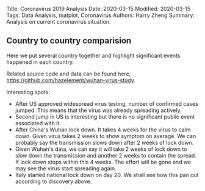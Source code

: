 Title: Coronavirus 2019 Analysis
Date: 2020-03-15
Modified: 2020-03-15
Tags: Data Analysis, matplot, Coronavirus
Authors: Harry Zheng
Summary: Analysis on current coronavirus situation. 


## Country to country comparision

Here we put several country together and highlight significant events happened in each country. 

Related source code and data can be found here, https://github.com/hazelement/wuhan-virus-study. 




<style>

</style>

<div id="fig_el426944102982649420588225"></div>
<script>
function mpld3_load_lib(url, callback){
  var s = document.createElement('script');
  s.src = url;
  s.async = true;
  s.onreadystatechange = s.onload = callback;
  s.onerror = function(){console.warn("failed to load library " + url);};
  document.getElementsByTagName("head")[0].appendChild(s);
}

if(typeof(mpld3) !== "undefined" && mpld3._mpld3IsLoaded){
   // already loaded: just create the figure
   !function(mpld3){
       
       mpld3.draw_figure("fig_el426944102982649420588225", {"width": 800.0, "height": 600.0, "axes": [{"bbox": [0.125, 0.10999999999999999, 0.775, 0.77], "xlim": [-2.6500000000000004, 55.65], "ylim": [34.55322789885242, 117240.85552465981], "xdomain": [-2.6500000000000004, 55.65], "ydomain": [34.55322789885242, 117240.85552465981], "xscale": "linear", "yscale": "log", "axes": [{"position": "bottom", "nticks": 10, "tickvalues": null, "tickformat": null, "scale": "linear", "fontsize": 12.0, "grid": {"gridOn": true, "color": "#B0B0B0", "dasharray": "none", "alpha": 1.0}, "visible": true}, {"position": "left", "nticks": 8, "tickvalues": null, "tickformat": null, "scale": "log", "fontsize": 12.0, "grid": {"gridOn": true, "color": "#B0B0B0", "dasharray": "none", "alpha": 1.0}, "visible": true}], "axesbg": "#FFFFFF", "axesbgalpha": null, "zoomable": true, "id": "el42694847459744", "lines": [{"data": "data01", "xindex": 0, "yindex": 1, "coordinates": "data", "id": "el42694530470528", "color": "#0000FF", "linewidth": 1.5, "dasharray": "none", "alpha": 1, "zorder": 2, "drawstyle": "default"}, {"data": "data02", "xindex": 0, "yindex": 1, "coordinates": "data", "id": "el42694524624696", "color": "#FFA500", "linewidth": 1.5, "dasharray": "none", "alpha": 1, "zorder": 2, "drawstyle": "default"}, {"data": "data03", "xindex": 0, "yindex": 1, "coordinates": "data", "id": "el42694847761280", "color": "#008000", "linewidth": 1.5, "dasharray": "none", "alpha": 1, "zorder": 2, "drawstyle": "default"}, {"data": "data04", "xindex": 0, "yindex": 1, "coordinates": "data", "id": "el42694530678864", "color": "#FF0000", "linewidth": 1.5, "dasharray": "none", "alpha": 1, "zorder": 2, "drawstyle": "default"}, {"data": "data05", "xindex": 0, "yindex": 1, "coordinates": "data", "id": "el42694530588080", "color": "#800080", "linewidth": 1.5, "dasharray": "none", "alpha": 1, "zorder": 2, "drawstyle": "default"}, {"data": "data02", "xindex": 0, "yindex": 2, "coordinates": "data", "id": "el42694541540168", "color": "#A52A2A", "linewidth": 1.5, "dasharray": "none", "alpha": 1, "zorder": 2, "drawstyle": "default"}, {"data": "data06", "xindex": 0, "yindex": 1, "coordinates": "data", "id": "el42694530679536", "color": "#FFC0CB", "linewidth": 1.5, "dasharray": "none", "alpha": 1, "zorder": 2, "drawstyle": "default"}, {"data": "data07", "xindex": 0, "yindex": 1, "coordinates": "data", "id": "el42694541540784", "color": "#808080", "linewidth": 1.5, "dasharray": "none", "alpha": 1, "zorder": 2, "drawstyle": "default"}, {"data": "data08", "xindex": 0, "yindex": 1, "coordinates": "axes", "id": "el42694541594704", "color": "#0000FF", "linewidth": 1.5, "dasharray": "none", "alpha": 1, "zorder": 1000002.0, "drawstyle": "default"}, {"data": "data08", "xindex": 0, "yindex": 2, "coordinates": "axes", "id": "el42694541661368", "color": "#FFA500", "linewidth": 1.5, "dasharray": "none", "alpha": 1, "zorder": 1000002.0, "drawstyle": "default"}, {"data": "data08", "xindex": 0, "yindex": 3, "coordinates": "axes", "id": "el42694541662432", "color": "#008000", "linewidth": 1.5, "dasharray": "none", "alpha": 1, "zorder": 1000002.0, "drawstyle": "default"}, {"data": "data08", "xindex": 0, "yindex": 4, "coordinates": "axes", "id": "el42694541663496", "color": "#FF0000", "linewidth": 1.5, "dasharray": "none", "alpha": 1, "zorder": 1000002.0, "drawstyle": "default"}, {"data": "data08", "xindex": 0, "yindex": 5, "coordinates": "axes", "id": "el42694541664560", "color": "#800080", "linewidth": 1.5, "dasharray": "none", "alpha": 1, "zorder": 1000002.0, "drawstyle": "default"}, {"data": "data08", "xindex": 0, "yindex": 6, "coordinates": "axes", "id": "el42694541663720", "color": "#A52A2A", "linewidth": 1.5, "dasharray": "none", "alpha": 1, "zorder": 1000002.0, "drawstyle": "default"}, {"data": "data08", "xindex": 0, "yindex": 7, "coordinates": "axes", "id": "el42694541718880", "color": "#FFC0CB", "linewidth": 1.5, "dasharray": "none", "alpha": 1, "zorder": 1000002.0, "drawstyle": "default"}, {"data": "data08", "xindex": 0, "yindex": 8, "coordinates": "axes", "id": "el42694541719944", "color": "#808080", "linewidth": 1.5, "dasharray": "none", "alpha": 1, "zorder": 1000002.0, "drawstyle": "default"}], "paths": [{"data": "data09", "xindex": 0, "yindex": 1, "coordinates": "axes", "pathcodes": ["M", "L", "S", "L", "S", "L", "S", "L", "S", "Z"], "id": "el42694541591624", "dasharray": "none", "alpha": 0.8, "facecolor": "#FFFFFF", "edgecolor": "#CCCCCC", "edgewidth": 1.0, "zorder": 1000000.0}], "markers": [], "texts": [{"text": "Italy: Start qurantining northern cities", "position": [0.1, 76.0], "coordinates": "data", "h_anchor": "start", "v_baseline": "auto", "rotation": -90.0, "fontsize": 12.0, "color": "#0000FF", "alpha": 1, "zorder": 3, "id": "el42694530586176"}, {"text": "Italy: country lockdown", "position": [19.1, 15113.0], "coordinates": "data", "h_anchor": "start", "v_baseline": "auto", "rotation": -90.0, "fontsize": 12.0, "color": "#0000FF", "alpha": 1, "zorder": 3, "id": "el42694530586736"}, {"text": "United States: Travel ban from Italy, SK and Iran", "position": [4.1, 62.0], "coordinates": "data", "h_anchor": "start", "v_baseline": "auto", "rotation": -90.0, "fontsize": 12.0, "color": "#FFA500", "alpha": 1, "zorder": 3, "id": "el42694530585840"}, {"text": "United States: Approve widespread virus testing", "position": [7.1, 64.0], "coordinates": "data", "h_anchor": "start", "v_baseline": "auto", "rotation": -90.0, "fontsize": 12.0, "color": "#FFA500", "alpha": 1, "zorder": 3, "id": "el42694530588864"}, {"text": "United States: Trump blocks most vistors from Europe", "position": [15.1, 696.0], "coordinates": "data", "h_anchor": "start", "v_baseline": "auto", "rotation": -90.0, "fontsize": 12.0, "color": "#FFA500", "alpha": 1, "zorder": 3, "id": "el42694530589424"}, {"text": "United States: Trump declares national emergency", "position": [17.1, 1264.0], "coordinates": "data", "h_anchor": "start", "v_baseline": "auto", "rotation": -90.0, "fontsize": 12.0, "color": "#FFA500", "alpha": 1, "zorder": 3, "id": "el42694530676064"}, {"text": "South Korea: Daegu street empty and SK military bases lockdown", "position": [1.1, 104.0], "coordinates": "data", "h_anchor": "start", "v_baseline": "auto", "rotation": -90.0, "fontsize": 12.0, "color": "#008000", "alpha": 1, "zorder": 3, "id": "el42694530586064"}, {"text": "South Korea: Church headquaters raided by law enforcements", "position": [5.1, 763.0], "coordinates": "data", "h_anchor": "start", "v_baseline": "auto", "rotation": -90.0, "fontsize": 12.0, "color": "#008000", "alpha": 1, "zorder": 3, "id": "el42694530678192"}, {"text": "Singapore: banned all travelers from South Korea", "position": [13.1, 91.0], "coordinates": "data", "h_anchor": "start", "v_baseline": "auto", "rotation": -90.0, "fontsize": 12.0, "color": "#FF0000", "alpha": 1, "zorder": 3, "id": "el42694530588192"}, {"text": "Singapore: banned all travelers from Iran and Northan Italy", "position": [20.1, 110.0], "coordinates": "data", "h_anchor": "start", "v_baseline": "auto", "rotation": -90.0, "fontsize": 12.0, "color": "#FF0000", "alpha": 1, "zorder": 3, "id": "el42694541538880"}, {"text": "Singapore: banned all travelers from France, Spain and Germany", "position": [31.1, 200.0], "coordinates": "data", "h_anchor": "start", "v_baseline": "auto", "rotation": -90.0, "fontsize": 12.0, "color": "#FF0000", "alpha": 1, "zorder": 3, "id": "el42694541539440"}, {"text": "China: Wuhan lockdown", "position": [2.1, 574.0], "coordinates": "data", "h_anchor": "start", "v_baseline": "auto", "rotation": -90.0, "fontsize": 12.0, "color": "#800080", "alpha": 1, "zorder": 3, "id": "el42694530677520"}, {"text": "Num days from first 50 confirmed case", "position": [0.5, -0.07202982202982203], "coordinates": "axes", "h_anchor": "middle", "v_baseline": "hanging", "rotation": -0.0, "fontsize": 12.0, "color": "#000000", "alpha": 1, "zorder": 3, "id": "el42694847527080"}, {"text": "Accumulative cases", "position": [-0.07305635623179883, 0.5], "coordinates": "axes", "h_anchor": "middle", "v_baseline": "auto", "rotation": -90.0, "fontsize": 12.0, "color": "#000000", "alpha": 1, "zorder": 3, "id": "el42694524624920"}, {"text": "Italy", "position": [0.7608870967741934, 0.4401154401154401], "coordinates": "axes", "h_anchor": "start", "v_baseline": "auto", "rotation": -0.0, "fontsize": 12.0, "color": "#000000", "alpha": 1, "zorder": 1000003.0, "id": "el42694541594200"}, {"text": "United States", "position": [0.7608870967741934, 0.3831168831168831], "coordinates": "axes", "h_anchor": "start", "v_baseline": "auto", "rotation": -0.0, "fontsize": 12.0, "color": "#000000", "alpha": 1, "zorder": 1000003.0, "id": "el42694541595320"}, {"text": "South Korea", "position": [0.7608870967741934, 0.32611832611832614], "coordinates": "axes", "h_anchor": "start", "v_baseline": "auto", "rotation": -0.0, "fontsize": 12.0, "color": "#000000", "alpha": 1, "zorder": 1000003.0, "id": "el42694541661984"}, {"text": "Singapore", "position": [0.7608870967741934, 0.2691197691197691], "coordinates": "axes", "h_anchor": "start", "v_baseline": "auto", "rotation": -0.0, "fontsize": 12.0, "color": "#000000", "alpha": 1, "zorder": 1000003.0, "id": "el42694541663048"}, {"text": "China", "position": [0.7608870967741934, 0.21212121212121218], "coordinates": "axes", "h_anchor": "start", "v_baseline": "auto", "rotation": -0.0, "fontsize": 12.0, "color": "#000000", "alpha": 1, "zorder": 1000003.0, "id": "el42694541664112"}, {"text": "Iran", "position": [0.7608870967741934, 0.15512265512265513], "coordinates": "axes", "h_anchor": "start", "v_baseline": "auto", "rotation": -0.0, "fontsize": 12.0, "color": "#000000", "alpha": 1, "zorder": 1000003.0, "id": "el42694541665176"}, {"text": "United Kingdom", "position": [0.7608870967741934, 0.09812409812409811], "coordinates": "axes", "h_anchor": "start", "v_baseline": "auto", "rotation": -0.0, "fontsize": 12.0, "color": "#000000", "alpha": 1, "zorder": 1000003.0, "id": "el42694541595264"}, {"text": "Canada", "position": [0.7608870967741934, 0.04112554112554109], "coordinates": "axes", "h_anchor": "start", "v_baseline": "auto", "rotation": -0.0, "fontsize": 12.0, "color": "#000000", "alpha": 1, "zorder": 1000003.0, "id": "el42694541719496"}], "collections": [], "images": [], "sharex": [], "sharey": []}], "data": {"data01": [[0.0, 76.0], [1.0, 124.0], [2.0, 229.0], [3.0, 322.0], [4.0, 400.0], [5.0, 650.0], [6.0, 888.0], [7.0, 1128.0], [8.0, 1689.0], [9.0, 2036.0], [10.0, 2502.0], [11.0, 3089.0], [12.0, 3858.0], [13.0, 4636.0], [14.0, 5883.0], [15.0, 7375.0], [16.0, 9172.0], [17.0, 10149.0], [18.0, 12462.0], [19.0, 15113.0], [20.0, 17660.0]], "data02": [[0.0, 53.0, 61.0], [1.0, 53.0, 95.0], [2.0, 59.0, 141.0], [3.0, 59.0, 245.0], [4.0, 62.0, 388.0], [5.0, 62.0, 593.0], [6.0, 62.0, 978.0], [7.0, 64.0, 1501.0], [8.0, 108.0, 2336.0], [9.0, 129.0, 2922.0], [10.0, 148.0, 3513.0], [11.0, 213.0, 4747.0], [12.0, 213.0, 5823.0], [13.0, 213.0, 6566.0], [14.0, 472.0, 7161.0], [15.0, 696.0, 8042.0], [16.0, 987.0, 9000.0], [17.0, 1264.0, 10075.0], [18.0, 1678.0, 11364.0]], "data03": [[0.0, 51.0], [1.0, 104.0], [2.0, 204.0], [3.0, 346.0], [4.0, 602.0], [5.0, 763.0], [6.0, 977.0], [7.0, 1261.0], [8.0, 1766.0], [9.0, 2337.0], [10.0, 3150.0], [11.0, 3736.0], [12.0, 4212.0], [13.0, 4812.0], [14.0, 5328.0], [15.0, 5766.0], [16.0, 6284.0], [17.0, 6767.0], [18.0, 7134.0], [19.0, 7382.0], [20.0, 7513.0], [21.0, 7755.0], [22.0, 7869.0], [23.0, 7979.0], [24.0, 8086.0]], "data04": [[0.0, 50.0], [1.0, 58.0], [2.0, 67.0], [3.0, 72.0], [4.0, 75.0], [5.0, 77.0], [6.0, 81.0], [7.0, 84.0], [8.0, 85.0], [9.0, 86.0], [10.0, 89.0], [11.0, 89.0], [12.0, 90.0], [13.0, 91.0], [14.0, 93.0], [15.0, 96.0], [16.0, 98.0], [17.0, 102.0], [18.0, 106.0], [19.0, 108.0], [20.0, 110.0], [21.0, 110.0], [22.0, 117.0], [23.0, 130.0], [24.0, 138.0], [25.0, 150.0], [26.0, 160.0], [27.0, 166.0], [28.0, 178.0], [29.0, 187.0], [30.0, 200.0]], "data05": [[0.0, 278.0], [1.0, 310.0], [2.0, 574.0], [3.0, 835.0], [4.0, 1297.0], [5.0, 1985.0], [6.0, 2761.0], [7.0, 4537.0], [8.0, 5997.0], [9.0, 7736.0], [10.0, 9720.0], [11.0, 11821.0], [12.0, 14411.0], [13.0, 17238.0], [14.0, 20471.0], [15.0, 24363.0], [16.0, 28060.0], [17.0, 31211.0], [18.0, 34598.0], [19.0, 37251.0], [20.0, 40235.0], [21.0, 42708.0], [22.0, 44730.0], [23.0, 46550.0], [24.0, 48548.0], [25.0, 50054.0], [26.0, 51174.0], [27.0, 70635.0], [28.0, 72528.0], [29.0, 74280.0], [30.0, 74675.0], [31.0, 75569.0], [32.0, 76392.0], [33.0, 77042.0], [34.0, 77262.0], [35.0, 77780.0], [36.0, 78191.0], [37.0, 78630.0], [38.0, 78961.0], [39.0, 79394.0], [40.0, 79968.0], [41.0, 80174.0], [42.0, 80304.0], [43.0, 80422.0], [44.0, 80565.0], [45.0, 80711.0], [46.0, 80813.0], [47.0, 80859.0], [48.0, 80904.0], [49.0, 80924.0], [50.0, 80955.0], [51.0, 80981.0], [52.0, 80991.0], [53.0, 81021.0]], "data06": [[0.0, 51.0], [1.0, 89.0], [2.0, 118.0], [3.0, 167.0], [4.0, 210.0], [5.0, 277.0], [6.0, 323.0], [7.0, 373.0], [8.0, 460.0], [9.0, 594.0], [10.0, 802.0]], "data07": [[0.0, 51.0], [1.0, 57.0], [2.0, 62.0], [3.0, 77.0], [4.0, 93.0], [5.0, 93.0], [6.0, 138.0], [7.0, 176.0]], "data08": [[0.6856182795698924, 0.4527417027417028, 0.39574314574314573, 0.3387445887445888, 0.28174603174603174, 0.2247474747474748, 0.16774891774891776, 0.11075036075036074, 0.05375180375180372], [0.7393817204301074, 0.4527417027417028, 0.39574314574314573, 0.3387445887445888, 0.28174603174603174, 0.2247474747474748, 0.16774891774891776, 0.11075036075036074, 0.05375180375180372]], "data09": [[0.680241935483871, 0.01803751803751802], [0.9811827956989246, 0.01803751803751802], [0.9865591397849461, 0.01803751803751802], [0.9865591397849461, 0.02525252525252525], [0.9865591397849461, 0.47763347763347774], [0.9865591397849461, 0.48484848484848486], [0.9811827956989246, 0.48484848484848486], [0.680241935483871, 0.48484848484848486], [0.6748655913978494, 0.48484848484848486], [0.6748655913978494, 0.47763347763347774], [0.6748655913978494, 0.02525252525252525], [0.6748655913978494, 0.01803751803751802], [0.680241935483871, 0.01803751803751802]]}, "id": "el42694410298264", "plugins": [{"type": "reset"}, {"type": "zoom", "button": true, "enabled": false}, {"type": "boxzoom", "button": true, "enabled": false}]});
   }(mpld3);
}else if(typeof define === "function" && define.amd){
   // require.js is available: use it to load d3/mpld3
   require.config({paths: {d3: "https://mpld3.github.io/js/d3.v3.min"}});
   require(["d3"], function(d3){
      window.d3 = d3;
      mpld3_load_lib("https://mpld3.github.io/js/mpld3.v0.3.js", function(){
         
         mpld3.draw_figure("fig_el426944102982649420588225", {"width": 800.0, "height": 600.0, "axes": [{"bbox": [0.125, 0.10999999999999999, 0.775, 0.77], "xlim": [-2.6500000000000004, 55.65], "ylim": [34.55322789885242, 117240.85552465981], "xdomain": [-2.6500000000000004, 55.65], "ydomain": [34.55322789885242, 117240.85552465981], "xscale": "linear", "yscale": "log", "axes": [{"position": "bottom", "nticks": 10, "tickvalues": null, "tickformat": null, "scale": "linear", "fontsize": 12.0, "grid": {"gridOn": true, "color": "#B0B0B0", "dasharray": "none", "alpha": 1.0}, "visible": true}, {"position": "left", "nticks": 8, "tickvalues": null, "tickformat": null, "scale": "log", "fontsize": 12.0, "grid": {"gridOn": true, "color": "#B0B0B0", "dasharray": "none", "alpha": 1.0}, "visible": true}], "axesbg": "#FFFFFF", "axesbgalpha": null, "zoomable": true, "id": "el42694847459744", "lines": [{"data": "data01", "xindex": 0, "yindex": 1, "coordinates": "data", "id": "el42694530470528", "color": "#0000FF", "linewidth": 1.5, "dasharray": "none", "alpha": 1, "zorder": 2, "drawstyle": "default"}, {"data": "data02", "xindex": 0, "yindex": 1, "coordinates": "data", "id": "el42694524624696", "color": "#FFA500", "linewidth": 1.5, "dasharray": "none", "alpha": 1, "zorder": 2, "drawstyle": "default"}, {"data": "data03", "xindex": 0, "yindex": 1, "coordinates": "data", "id": "el42694847761280", "color": "#008000", "linewidth": 1.5, "dasharray": "none", "alpha": 1, "zorder": 2, "drawstyle": "default"}, {"data": "data04", "xindex": 0, "yindex": 1, "coordinates": "data", "id": "el42694530678864", "color": "#FF0000", "linewidth": 1.5, "dasharray": "none", "alpha": 1, "zorder": 2, "drawstyle": "default"}, {"data": "data05", "xindex": 0, "yindex": 1, "coordinates": "data", "id": "el42694530588080", "color": "#800080", "linewidth": 1.5, "dasharray": "none", "alpha": 1, "zorder": 2, "drawstyle": "default"}, {"data": "data02", "xindex": 0, "yindex": 2, "coordinates": "data", "id": "el42694541540168", "color": "#A52A2A", "linewidth": 1.5, "dasharray": "none", "alpha": 1, "zorder": 2, "drawstyle": "default"}, {"data": "data06", "xindex": 0, "yindex": 1, "coordinates": "data", "id": "el42694530679536", "color": "#FFC0CB", "linewidth": 1.5, "dasharray": "none", "alpha": 1, "zorder": 2, "drawstyle": "default"}, {"data": "data07", "xindex": 0, "yindex": 1, "coordinates": "data", "id": "el42694541540784", "color": "#808080", "linewidth": 1.5, "dasharray": "none", "alpha": 1, "zorder": 2, "drawstyle": "default"}, {"data": "data08", "xindex": 0, "yindex": 1, "coordinates": "axes", "id": "el42694541594704", "color": "#0000FF", "linewidth": 1.5, "dasharray": "none", "alpha": 1, "zorder": 1000002.0, "drawstyle": "default"}, {"data": "data08", "xindex": 0, "yindex": 2, "coordinates": "axes", "id": "el42694541661368", "color": "#FFA500", "linewidth": 1.5, "dasharray": "none", "alpha": 1, "zorder": 1000002.0, "drawstyle": "default"}, {"data": "data08", "xindex": 0, "yindex": 3, "coordinates": "axes", "id": "el42694541662432", "color": "#008000", "linewidth": 1.5, "dasharray": "none", "alpha": 1, "zorder": 1000002.0, "drawstyle": "default"}, {"data": "data08", "xindex": 0, "yindex": 4, "coordinates": "axes", "id": "el42694541663496", "color": "#FF0000", "linewidth": 1.5, "dasharray": "none", "alpha": 1, "zorder": 1000002.0, "drawstyle": "default"}, {"data": "data08", "xindex": 0, "yindex": 5, "coordinates": "axes", "id": "el42694541664560", "color": "#800080", "linewidth": 1.5, "dasharray": "none", "alpha": 1, "zorder": 1000002.0, "drawstyle": "default"}, {"data": "data08", "xindex": 0, "yindex": 6, "coordinates": "axes", "id": "el42694541663720", "color": "#A52A2A", "linewidth": 1.5, "dasharray": "none", "alpha": 1, "zorder": 1000002.0, "drawstyle": "default"}, {"data": "data08", "xindex": 0, "yindex": 7, "coordinates": "axes", "id": "el42694541718880", "color": "#FFC0CB", "linewidth": 1.5, "dasharray": "none", "alpha": 1, "zorder": 1000002.0, "drawstyle": "default"}, {"data": "data08", "xindex": 0, "yindex": 8, "coordinates": "axes", "id": "el42694541719944", "color": "#808080", "linewidth": 1.5, "dasharray": "none", "alpha": 1, "zorder": 1000002.0, "drawstyle": "default"}], "paths": [{"data": "data09", "xindex": 0, "yindex": 1, "coordinates": "axes", "pathcodes": ["M", "L", "S", "L", "S", "L", "S", "L", "S", "Z"], "id": "el42694541591624", "dasharray": "none", "alpha": 0.8, "facecolor": "#FFFFFF", "edgecolor": "#CCCCCC", "edgewidth": 1.0, "zorder": 1000000.0}], "markers": [], "texts": [{"text": "Italy: Start qurantining northern cities", "position": [0.1, 76.0], "coordinates": "data", "h_anchor": "start", "v_baseline": "auto", "rotation": -90.0, "fontsize": 12.0, "color": "#0000FF", "alpha": 1, "zorder": 3, "id": "el42694530586176"}, {"text": "Italy: country lockdown", "position": [19.1, 15113.0], "coordinates": "data", "h_anchor": "start", "v_baseline": "auto", "rotation": -90.0, "fontsize": 12.0, "color": "#0000FF", "alpha": 1, "zorder": 3, "id": "el42694530586736"}, {"text": "United States: Travel ban from Italy, SK and Iran", "position": [4.1, 62.0], "coordinates": "data", "h_anchor": "start", "v_baseline": "auto", "rotation": -90.0, "fontsize": 12.0, "color": "#FFA500", "alpha": 1, "zorder": 3, "id": "el42694530585840"}, {"text": "United States: Approve widespread virus testing", "position": [7.1, 64.0], "coordinates": "data", "h_anchor": "start", "v_baseline": "auto", "rotation": -90.0, "fontsize": 12.0, "color": "#FFA500", "alpha": 1, "zorder": 3, "id": "el42694530588864"}, {"text": "United States: Trump blocks most vistors from Europe", "position": [15.1, 696.0], "coordinates": "data", "h_anchor": "start", "v_baseline": "auto", "rotation": -90.0, "fontsize": 12.0, "color": "#FFA500", "alpha": 1, "zorder": 3, "id": "el42694530589424"}, {"text": "United States: Trump declares national emergency", "position": [17.1, 1264.0], "coordinates": "data", "h_anchor": "start", "v_baseline": "auto", "rotation": -90.0, "fontsize": 12.0, "color": "#FFA500", "alpha": 1, "zorder": 3, "id": "el42694530676064"}, {"text": "South Korea: Daegu street empty and SK military bases lockdown", "position": [1.1, 104.0], "coordinates": "data", "h_anchor": "start", "v_baseline": "auto", "rotation": -90.0, "fontsize": 12.0, "color": "#008000", "alpha": 1, "zorder": 3, "id": "el42694530586064"}, {"text": "South Korea: Church headquaters raided by law enforcements", "position": [5.1, 763.0], "coordinates": "data", "h_anchor": "start", "v_baseline": "auto", "rotation": -90.0, "fontsize": 12.0, "color": "#008000", "alpha": 1, "zorder": 3, "id": "el42694530678192"}, {"text": "Singapore: banned all travelers from South Korea", "position": [13.1, 91.0], "coordinates": "data", "h_anchor": "start", "v_baseline": "auto", "rotation": -90.0, "fontsize": 12.0, "color": "#FF0000", "alpha": 1, "zorder": 3, "id": "el42694530588192"}, {"text": "Singapore: banned all travelers from Iran and Northan Italy", "position": [20.1, 110.0], "coordinates": "data", "h_anchor": "start", "v_baseline": "auto", "rotation": -90.0, "fontsize": 12.0, "color": "#FF0000", "alpha": 1, "zorder": 3, "id": "el42694541538880"}, {"text": "Singapore: banned all travelers from France, Spain and Germany", "position": [31.1, 200.0], "coordinates": "data", "h_anchor": "start", "v_baseline": "auto", "rotation": -90.0, "fontsize": 12.0, "color": "#FF0000", "alpha": 1, "zorder": 3, "id": "el42694541539440"}, {"text": "China: Wuhan lockdown", "position": [2.1, 574.0], "coordinates": "data", "h_anchor": "start", "v_baseline": "auto", "rotation": -90.0, "fontsize": 12.0, "color": "#800080", "alpha": 1, "zorder": 3, "id": "el42694530677520"}, {"text": "Num days from first 50 confirmed case", "position": [0.5, -0.07202982202982203], "coordinates": "axes", "h_anchor": "middle", "v_baseline": "hanging", "rotation": -0.0, "fontsize": 12.0, "color": "#000000", "alpha": 1, "zorder": 3, "id": "el42694847527080"}, {"text": "Accumulative cases", "position": [-0.07305635623179883, 0.5], "coordinates": "axes", "h_anchor": "middle", "v_baseline": "auto", "rotation": -90.0, "fontsize": 12.0, "color": "#000000", "alpha": 1, "zorder": 3, "id": "el42694524624920"}, {"text": "Italy", "position": [0.7608870967741934, 0.4401154401154401], "coordinates": "axes", "h_anchor": "start", "v_baseline": "auto", "rotation": -0.0, "fontsize": 12.0, "color": "#000000", "alpha": 1, "zorder": 1000003.0, "id": "el42694541594200"}, {"text": "United States", "position": [0.7608870967741934, 0.3831168831168831], "coordinates": "axes", "h_anchor": "start", "v_baseline": "auto", "rotation": -0.0, "fontsize": 12.0, "color": "#000000", "alpha": 1, "zorder": 1000003.0, "id": "el42694541595320"}, {"text": "South Korea", "position": [0.7608870967741934, 0.32611832611832614], "coordinates": "axes", "h_anchor": "start", "v_baseline": "auto", "rotation": -0.0, "fontsize": 12.0, "color": "#000000", "alpha": 1, "zorder": 1000003.0, "id": "el42694541661984"}, {"text": "Singapore", "position": [0.7608870967741934, 0.2691197691197691], "coordinates": "axes", "h_anchor": "start", "v_baseline": "auto", "rotation": -0.0, "fontsize": 12.0, "color": "#000000", "alpha": 1, "zorder": 1000003.0, "id": "el42694541663048"}, {"text": "China", "position": [0.7608870967741934, 0.21212121212121218], "coordinates": "axes", "h_anchor": "start", "v_baseline": "auto", "rotation": -0.0, "fontsize": 12.0, "color": "#000000", "alpha": 1, "zorder": 1000003.0, "id": "el42694541664112"}, {"text": "Iran", "position": [0.7608870967741934, 0.15512265512265513], "coordinates": "axes", "h_anchor": "start", "v_baseline": "auto", "rotation": -0.0, "fontsize": 12.0, "color": "#000000", "alpha": 1, "zorder": 1000003.0, "id": "el42694541665176"}, {"text": "United Kingdom", "position": [0.7608870967741934, 0.09812409812409811], "coordinates": "axes", "h_anchor": "start", "v_baseline": "auto", "rotation": -0.0, "fontsize": 12.0, "color": "#000000", "alpha": 1, "zorder": 1000003.0, "id": "el42694541595264"}, {"text": "Canada", "position": [0.7608870967741934, 0.04112554112554109], "coordinates": "axes", "h_anchor": "start", "v_baseline": "auto", "rotation": -0.0, "fontsize": 12.0, "color": "#000000", "alpha": 1, "zorder": 1000003.0, "id": "el42694541719496"}], "collections": [], "images": [], "sharex": [], "sharey": []}], "data": {"data01": [[0.0, 76.0], [1.0, 124.0], [2.0, 229.0], [3.0, 322.0], [4.0, 400.0], [5.0, 650.0], [6.0, 888.0], [7.0, 1128.0], [8.0, 1689.0], [9.0, 2036.0], [10.0, 2502.0], [11.0, 3089.0], [12.0, 3858.0], [13.0, 4636.0], [14.0, 5883.0], [15.0, 7375.0], [16.0, 9172.0], [17.0, 10149.0], [18.0, 12462.0], [19.0, 15113.0], [20.0, 17660.0]], "data02": [[0.0, 53.0, 61.0], [1.0, 53.0, 95.0], [2.0, 59.0, 141.0], [3.0, 59.0, 245.0], [4.0, 62.0, 388.0], [5.0, 62.0, 593.0], [6.0, 62.0, 978.0], [7.0, 64.0, 1501.0], [8.0, 108.0, 2336.0], [9.0, 129.0, 2922.0], [10.0, 148.0, 3513.0], [11.0, 213.0, 4747.0], [12.0, 213.0, 5823.0], [13.0, 213.0, 6566.0], [14.0, 472.0, 7161.0], [15.0, 696.0, 8042.0], [16.0, 987.0, 9000.0], [17.0, 1264.0, 10075.0], [18.0, 1678.0, 11364.0]], "data03": [[0.0, 51.0], [1.0, 104.0], [2.0, 204.0], [3.0, 346.0], [4.0, 602.0], [5.0, 763.0], [6.0, 977.0], [7.0, 1261.0], [8.0, 1766.0], [9.0, 2337.0], [10.0, 3150.0], [11.0, 3736.0], [12.0, 4212.0], [13.0, 4812.0], [14.0, 5328.0], [15.0, 5766.0], [16.0, 6284.0], [17.0, 6767.0], [18.0, 7134.0], [19.0, 7382.0], [20.0, 7513.0], [21.0, 7755.0], [22.0, 7869.0], [23.0, 7979.0], [24.0, 8086.0]], "data04": [[0.0, 50.0], [1.0, 58.0], [2.0, 67.0], [3.0, 72.0], [4.0, 75.0], [5.0, 77.0], [6.0, 81.0], [7.0, 84.0], [8.0, 85.0], [9.0, 86.0], [10.0, 89.0], [11.0, 89.0], [12.0, 90.0], [13.0, 91.0], [14.0, 93.0], [15.0, 96.0], [16.0, 98.0], [17.0, 102.0], [18.0, 106.0], [19.0, 108.0], [20.0, 110.0], [21.0, 110.0], [22.0, 117.0], [23.0, 130.0], [24.0, 138.0], [25.0, 150.0], [26.0, 160.0], [27.0, 166.0], [28.0, 178.0], [29.0, 187.0], [30.0, 200.0]], "data05": [[0.0, 278.0], [1.0, 310.0], [2.0, 574.0], [3.0, 835.0], [4.0, 1297.0], [5.0, 1985.0], [6.0, 2761.0], [7.0, 4537.0], [8.0, 5997.0], [9.0, 7736.0], [10.0, 9720.0], [11.0, 11821.0], [12.0, 14411.0], [13.0, 17238.0], [14.0, 20471.0], [15.0, 24363.0], [16.0, 28060.0], [17.0, 31211.0], [18.0, 34598.0], [19.0, 37251.0], [20.0, 40235.0], [21.0, 42708.0], [22.0, 44730.0], [23.0, 46550.0], [24.0, 48548.0], [25.0, 50054.0], [26.0, 51174.0], [27.0, 70635.0], [28.0, 72528.0], [29.0, 74280.0], [30.0, 74675.0], [31.0, 75569.0], [32.0, 76392.0], [33.0, 77042.0], [34.0, 77262.0], [35.0, 77780.0], [36.0, 78191.0], [37.0, 78630.0], [38.0, 78961.0], [39.0, 79394.0], [40.0, 79968.0], [41.0, 80174.0], [42.0, 80304.0], [43.0, 80422.0], [44.0, 80565.0], [45.0, 80711.0], [46.0, 80813.0], [47.0, 80859.0], [48.0, 80904.0], [49.0, 80924.0], [50.0, 80955.0], [51.0, 80981.0], [52.0, 80991.0], [53.0, 81021.0]], "data06": [[0.0, 51.0], [1.0, 89.0], [2.0, 118.0], [3.0, 167.0], [4.0, 210.0], [5.0, 277.0], [6.0, 323.0], [7.0, 373.0], [8.0, 460.0], [9.0, 594.0], [10.0, 802.0]], "data07": [[0.0, 51.0], [1.0, 57.0], [2.0, 62.0], [3.0, 77.0], [4.0, 93.0], [5.0, 93.0], [6.0, 138.0], [7.0, 176.0]], "data08": [[0.6856182795698924, 0.4527417027417028, 0.39574314574314573, 0.3387445887445888, 0.28174603174603174, 0.2247474747474748, 0.16774891774891776, 0.11075036075036074, 0.05375180375180372], [0.7393817204301074, 0.4527417027417028, 0.39574314574314573, 0.3387445887445888, 0.28174603174603174, 0.2247474747474748, 0.16774891774891776, 0.11075036075036074, 0.05375180375180372]], "data09": [[0.680241935483871, 0.01803751803751802], [0.9811827956989246, 0.01803751803751802], [0.9865591397849461, 0.01803751803751802], [0.9865591397849461, 0.02525252525252525], [0.9865591397849461, 0.47763347763347774], [0.9865591397849461, 0.48484848484848486], [0.9811827956989246, 0.48484848484848486], [0.680241935483871, 0.48484848484848486], [0.6748655913978494, 0.48484848484848486], [0.6748655913978494, 0.47763347763347774], [0.6748655913978494, 0.02525252525252525], [0.6748655913978494, 0.01803751803751802], [0.680241935483871, 0.01803751803751802]]}, "id": "el42694410298264", "plugins": [{"type": "reset"}, {"type": "zoom", "button": true, "enabled": false}, {"type": "boxzoom", "button": true, "enabled": false}]});
      });
    });
}else{
    // require.js not available: dynamically load d3 & mpld3
    mpld3_load_lib("https://mpld3.github.io/js/d3.v3.min.js", function(){
         mpld3_load_lib("https://mpld3.github.io/js/mpld3.v0.3.js", function(){
                 
                 mpld3.draw_figure("fig_el426944102982649420588225", {"width": 800.0, "height": 600.0, "axes": [{"bbox": [0.125, 0.10999999999999999, 0.775, 0.77], "xlim": [-2.6500000000000004, 55.65], "ylim": [34.55322789885242, 117240.85552465981], "xdomain": [-2.6500000000000004, 55.65], "ydomain": [34.55322789885242, 117240.85552465981], "xscale": "linear", "yscale": "log", "axes": [{"position": "bottom", "nticks": 10, "tickvalues": null, "tickformat": null, "scale": "linear", "fontsize": 12.0, "grid": {"gridOn": true, "color": "#B0B0B0", "dasharray": "none", "alpha": 1.0}, "visible": true}, {"position": "left", "nticks": 8, "tickvalues": null, "tickformat": null, "scale": "log", "fontsize": 12.0, "grid": {"gridOn": true, "color": "#B0B0B0", "dasharray": "none", "alpha": 1.0}, "visible": true}], "axesbg": "#FFFFFF", "axesbgalpha": null, "zoomable": true, "id": "el42694847459744", "lines": [{"data": "data01", "xindex": 0, "yindex": 1, "coordinates": "data", "id": "el42694530470528", "color": "#0000FF", "linewidth": 1.5, "dasharray": "none", "alpha": 1, "zorder": 2, "drawstyle": "default"}, {"data": "data02", "xindex": 0, "yindex": 1, "coordinates": "data", "id": "el42694524624696", "color": "#FFA500", "linewidth": 1.5, "dasharray": "none", "alpha": 1, "zorder": 2, "drawstyle": "default"}, {"data": "data03", "xindex": 0, "yindex": 1, "coordinates": "data", "id": "el42694847761280", "color": "#008000", "linewidth": 1.5, "dasharray": "none", "alpha": 1, "zorder": 2, "drawstyle": "default"}, {"data": "data04", "xindex": 0, "yindex": 1, "coordinates": "data", "id": "el42694530678864", "color": "#FF0000", "linewidth": 1.5, "dasharray": "none", "alpha": 1, "zorder": 2, "drawstyle": "default"}, {"data": "data05", "xindex": 0, "yindex": 1, "coordinates": "data", "id": "el42694530588080", "color": "#800080", "linewidth": 1.5, "dasharray": "none", "alpha": 1, "zorder": 2, "drawstyle": "default"}, {"data": "data02", "xindex": 0, "yindex": 2, "coordinates": "data", "id": "el42694541540168", "color": "#A52A2A", "linewidth": 1.5, "dasharray": "none", "alpha": 1, "zorder": 2, "drawstyle": "default"}, {"data": "data06", "xindex": 0, "yindex": 1, "coordinates": "data", "id": "el42694530679536", "color": "#FFC0CB", "linewidth": 1.5, "dasharray": "none", "alpha": 1, "zorder": 2, "drawstyle": "default"}, {"data": "data07", "xindex": 0, "yindex": 1, "coordinates": "data", "id": "el42694541540784", "color": "#808080", "linewidth": 1.5, "dasharray": "none", "alpha": 1, "zorder": 2, "drawstyle": "default"}, {"data": "data08", "xindex": 0, "yindex": 1, "coordinates": "axes", "id": "el42694541594704", "color": "#0000FF", "linewidth": 1.5, "dasharray": "none", "alpha": 1, "zorder": 1000002.0, "drawstyle": "default"}, {"data": "data08", "xindex": 0, "yindex": 2, "coordinates": "axes", "id": "el42694541661368", "color": "#FFA500", "linewidth": 1.5, "dasharray": "none", "alpha": 1, "zorder": 1000002.0, "drawstyle": "default"}, {"data": "data08", "xindex": 0, "yindex": 3, "coordinates": "axes", "id": "el42694541662432", "color": "#008000", "linewidth": 1.5, "dasharray": "none", "alpha": 1, "zorder": 1000002.0, "drawstyle": "default"}, {"data": "data08", "xindex": 0, "yindex": 4, "coordinates": "axes", "id": "el42694541663496", "color": "#FF0000", "linewidth": 1.5, "dasharray": "none", "alpha": 1, "zorder": 1000002.0, "drawstyle": "default"}, {"data": "data08", "xindex": 0, "yindex": 5, "coordinates": "axes", "id": "el42694541664560", "color": "#800080", "linewidth": 1.5, "dasharray": "none", "alpha": 1, "zorder": 1000002.0, "drawstyle": "default"}, {"data": "data08", "xindex": 0, "yindex": 6, "coordinates": "axes", "id": "el42694541663720", "color": "#A52A2A", "linewidth": 1.5, "dasharray": "none", "alpha": 1, "zorder": 1000002.0, "drawstyle": "default"}, {"data": "data08", "xindex": 0, "yindex": 7, "coordinates": "axes", "id": "el42694541718880", "color": "#FFC0CB", "linewidth": 1.5, "dasharray": "none", "alpha": 1, "zorder": 1000002.0, "drawstyle": "default"}, {"data": "data08", "xindex": 0, "yindex": 8, "coordinates": "axes", "id": "el42694541719944", "color": "#808080", "linewidth": 1.5, "dasharray": "none", "alpha": 1, "zorder": 1000002.0, "drawstyle": "default"}], "paths": [{"data": "data09", "xindex": 0, "yindex": 1, "coordinates": "axes", "pathcodes": ["M", "L", "S", "L", "S", "L", "S", "L", "S", "Z"], "id": "el42694541591624", "dasharray": "none", "alpha": 0.8, "facecolor": "#FFFFFF", "edgecolor": "#CCCCCC", "edgewidth": 1.0, "zorder": 1000000.0}], "markers": [], "texts": [{"text": "Italy: Start qurantining northern cities", "position": [0.1, 76.0], "coordinates": "data", "h_anchor": "start", "v_baseline": "auto", "rotation": -90.0, "fontsize": 12.0, "color": "#0000FF", "alpha": 1, "zorder": 3, "id": "el42694530586176"}, {"text": "Italy: country lockdown", "position": [19.1, 15113.0], "coordinates": "data", "h_anchor": "start", "v_baseline": "auto", "rotation": -90.0, "fontsize": 12.0, "color": "#0000FF", "alpha": 1, "zorder": 3, "id": "el42694530586736"}, {"text": "United States: Travel ban from Italy, SK and Iran", "position": [4.1, 62.0], "coordinates": "data", "h_anchor": "start", "v_baseline": "auto", "rotation": -90.0, "fontsize": 12.0, "color": "#FFA500", "alpha": 1, "zorder": 3, "id": "el42694530585840"}, {"text": "United States: Approve widespread virus testing", "position": [7.1, 64.0], "coordinates": "data", "h_anchor": "start", "v_baseline": "auto", "rotation": -90.0, "fontsize": 12.0, "color": "#FFA500", "alpha": 1, "zorder": 3, "id": "el42694530588864"}, {"text": "United States: Trump blocks most vistors from Europe", "position": [15.1, 696.0], "coordinates": "data", "h_anchor": "start", "v_baseline": "auto", "rotation": -90.0, "fontsize": 12.0, "color": "#FFA500", "alpha": 1, "zorder": 3, "id": "el42694530589424"}, {"text": "United States: Trump declares national emergency", "position": [17.1, 1264.0], "coordinates": "data", "h_anchor": "start", "v_baseline": "auto", "rotation": -90.0, "fontsize": 12.0, "color": "#FFA500", "alpha": 1, "zorder": 3, "id": "el42694530676064"}, {"text": "South Korea: Daegu street empty and SK military bases lockdown", "position": [1.1, 104.0], "coordinates": "data", "h_anchor": "start", "v_baseline": "auto", "rotation": -90.0, "fontsize": 12.0, "color": "#008000", "alpha": 1, "zorder": 3, "id": "el42694530586064"}, {"text": "South Korea: Church headquaters raided by law enforcements", "position": [5.1, 763.0], "coordinates": "data", "h_anchor": "start", "v_baseline": "auto", "rotation": -90.0, "fontsize": 12.0, "color": "#008000", "alpha": 1, "zorder": 3, "id": "el42694530678192"}, {"text": "Singapore: banned all travelers from South Korea", "position": [13.1, 91.0], "coordinates": "data", "h_anchor": "start", "v_baseline": "auto", "rotation": -90.0, "fontsize": 12.0, "color": "#FF0000", "alpha": 1, "zorder": 3, "id": "el42694530588192"}, {"text": "Singapore: banned all travelers from Iran and Northan Italy", "position": [20.1, 110.0], "coordinates": "data", "h_anchor": "start", "v_baseline": "auto", "rotation": -90.0, "fontsize": 12.0, "color": "#FF0000", "alpha": 1, "zorder": 3, "id": "el42694541538880"}, {"text": "Singapore: banned all travelers from France, Spain and Germany", "position": [31.1, 200.0], "coordinates": "data", "h_anchor": "start", "v_baseline": "auto", "rotation": -90.0, "fontsize": 12.0, "color": "#FF0000", "alpha": 1, "zorder": 3, "id": "el42694541539440"}, {"text": "China: Wuhan lockdown", "position": [2.1, 574.0], "coordinates": "data", "h_anchor": "start", "v_baseline": "auto", "rotation": -90.0, "fontsize": 12.0, "color": "#800080", "alpha": 1, "zorder": 3, "id": "el42694530677520"}, {"text": "Num days from first 50 confirmed case", "position": [0.5, -0.07202982202982203], "coordinates": "axes", "h_anchor": "middle", "v_baseline": "hanging", "rotation": -0.0, "fontsize": 12.0, "color": "#000000", "alpha": 1, "zorder": 3, "id": "el42694847527080"}, {"text": "Accumulative cases", "position": [-0.07305635623179883, 0.5], "coordinates": "axes", "h_anchor": "middle", "v_baseline": "auto", "rotation": -90.0, "fontsize": 12.0, "color": "#000000", "alpha": 1, "zorder": 3, "id": "el42694524624920"}, {"text": "Italy", "position": [0.7608870967741934, 0.4401154401154401], "coordinates": "axes", "h_anchor": "start", "v_baseline": "auto", "rotation": -0.0, "fontsize": 12.0, "color": "#000000", "alpha": 1, "zorder": 1000003.0, "id": "el42694541594200"}, {"text": "United States", "position": [0.7608870967741934, 0.3831168831168831], "coordinates": "axes", "h_anchor": "start", "v_baseline": "auto", "rotation": -0.0, "fontsize": 12.0, "color": "#000000", "alpha": 1, "zorder": 1000003.0, "id": "el42694541595320"}, {"text": "South Korea", "position": [0.7608870967741934, 0.32611832611832614], "coordinates": "axes", "h_anchor": "start", "v_baseline": "auto", "rotation": -0.0, "fontsize": 12.0, "color": "#000000", "alpha": 1, "zorder": 1000003.0, "id": "el42694541661984"}, {"text": "Singapore", "position": [0.7608870967741934, 0.2691197691197691], "coordinates": "axes", "h_anchor": "start", "v_baseline": "auto", "rotation": -0.0, "fontsize": 12.0, "color": "#000000", "alpha": 1, "zorder": 1000003.0, "id": "el42694541663048"}, {"text": "China", "position": [0.7608870967741934, 0.21212121212121218], "coordinates": "axes", "h_anchor": "start", "v_baseline": "auto", "rotation": -0.0, "fontsize": 12.0, "color": "#000000", "alpha": 1, "zorder": 1000003.0, "id": "el42694541664112"}, {"text": "Iran", "position": [0.7608870967741934, 0.15512265512265513], "coordinates": "axes", "h_anchor": "start", "v_baseline": "auto", "rotation": -0.0, "fontsize": 12.0, "color": "#000000", "alpha": 1, "zorder": 1000003.0, "id": "el42694541665176"}, {"text": "United Kingdom", "position": [0.7608870967741934, 0.09812409812409811], "coordinates": "axes", "h_anchor": "start", "v_baseline": "auto", "rotation": -0.0, "fontsize": 12.0, "color": "#000000", "alpha": 1, "zorder": 1000003.0, "id": "el42694541595264"}, {"text": "Canada", "position": [0.7608870967741934, 0.04112554112554109], "coordinates": "axes", "h_anchor": "start", "v_baseline": "auto", "rotation": -0.0, "fontsize": 12.0, "color": "#000000", "alpha": 1, "zorder": 1000003.0, "id": "el42694541719496"}], "collections": [], "images": [], "sharex": [], "sharey": []}], "data": {"data01": [[0.0, 76.0], [1.0, 124.0], [2.0, 229.0], [3.0, 322.0], [4.0, 400.0], [5.0, 650.0], [6.0, 888.0], [7.0, 1128.0], [8.0, 1689.0], [9.0, 2036.0], [10.0, 2502.0], [11.0, 3089.0], [12.0, 3858.0], [13.0, 4636.0], [14.0, 5883.0], [15.0, 7375.0], [16.0, 9172.0], [17.0, 10149.0], [18.0, 12462.0], [19.0, 15113.0], [20.0, 17660.0]], "data02": [[0.0, 53.0, 61.0], [1.0, 53.0, 95.0], [2.0, 59.0, 141.0], [3.0, 59.0, 245.0], [4.0, 62.0, 388.0], [5.0, 62.0, 593.0], [6.0, 62.0, 978.0], [7.0, 64.0, 1501.0], [8.0, 108.0, 2336.0], [9.0, 129.0, 2922.0], [10.0, 148.0, 3513.0], [11.0, 213.0, 4747.0], [12.0, 213.0, 5823.0], [13.0, 213.0, 6566.0], [14.0, 472.0, 7161.0], [15.0, 696.0, 8042.0], [16.0, 987.0, 9000.0], [17.0, 1264.0, 10075.0], [18.0, 1678.0, 11364.0]], "data03": [[0.0, 51.0], [1.0, 104.0], [2.0, 204.0], [3.0, 346.0], [4.0, 602.0], [5.0, 763.0], [6.0, 977.0], [7.0, 1261.0], [8.0, 1766.0], [9.0, 2337.0], [10.0, 3150.0], [11.0, 3736.0], [12.0, 4212.0], [13.0, 4812.0], [14.0, 5328.0], [15.0, 5766.0], [16.0, 6284.0], [17.0, 6767.0], [18.0, 7134.0], [19.0, 7382.0], [20.0, 7513.0], [21.0, 7755.0], [22.0, 7869.0], [23.0, 7979.0], [24.0, 8086.0]], "data04": [[0.0, 50.0], [1.0, 58.0], [2.0, 67.0], [3.0, 72.0], [4.0, 75.0], [5.0, 77.0], [6.0, 81.0], [7.0, 84.0], [8.0, 85.0], [9.0, 86.0], [10.0, 89.0], [11.0, 89.0], [12.0, 90.0], [13.0, 91.0], [14.0, 93.0], [15.0, 96.0], [16.0, 98.0], [17.0, 102.0], [18.0, 106.0], [19.0, 108.0], [20.0, 110.0], [21.0, 110.0], [22.0, 117.0], [23.0, 130.0], [24.0, 138.0], [25.0, 150.0], [26.0, 160.0], [27.0, 166.0], [28.0, 178.0], [29.0, 187.0], [30.0, 200.0]], "data05": [[0.0, 278.0], [1.0, 310.0], [2.0, 574.0], [3.0, 835.0], [4.0, 1297.0], [5.0, 1985.0], [6.0, 2761.0], [7.0, 4537.0], [8.0, 5997.0], [9.0, 7736.0], [10.0, 9720.0], [11.0, 11821.0], [12.0, 14411.0], [13.0, 17238.0], [14.0, 20471.0], [15.0, 24363.0], [16.0, 28060.0], [17.0, 31211.0], [18.0, 34598.0], [19.0, 37251.0], [20.0, 40235.0], [21.0, 42708.0], [22.0, 44730.0], [23.0, 46550.0], [24.0, 48548.0], [25.0, 50054.0], [26.0, 51174.0], [27.0, 70635.0], [28.0, 72528.0], [29.0, 74280.0], [30.0, 74675.0], [31.0, 75569.0], [32.0, 76392.0], [33.0, 77042.0], [34.0, 77262.0], [35.0, 77780.0], [36.0, 78191.0], [37.0, 78630.0], [38.0, 78961.0], [39.0, 79394.0], [40.0, 79968.0], [41.0, 80174.0], [42.0, 80304.0], [43.0, 80422.0], [44.0, 80565.0], [45.0, 80711.0], [46.0, 80813.0], [47.0, 80859.0], [48.0, 80904.0], [49.0, 80924.0], [50.0, 80955.0], [51.0, 80981.0], [52.0, 80991.0], [53.0, 81021.0]], "data06": [[0.0, 51.0], [1.0, 89.0], [2.0, 118.0], [3.0, 167.0], [4.0, 210.0], [5.0, 277.0], [6.0, 323.0], [7.0, 373.0], [8.0, 460.0], [9.0, 594.0], [10.0, 802.0]], "data07": [[0.0, 51.0], [1.0, 57.0], [2.0, 62.0], [3.0, 77.0], [4.0, 93.0], [5.0, 93.0], [6.0, 138.0], [7.0, 176.0]], "data08": [[0.6856182795698924, 0.4527417027417028, 0.39574314574314573, 0.3387445887445888, 0.28174603174603174, 0.2247474747474748, 0.16774891774891776, 0.11075036075036074, 0.05375180375180372], [0.7393817204301074, 0.4527417027417028, 0.39574314574314573, 0.3387445887445888, 0.28174603174603174, 0.2247474747474748, 0.16774891774891776, 0.11075036075036074, 0.05375180375180372]], "data09": [[0.680241935483871, 0.01803751803751802], [0.9811827956989246, 0.01803751803751802], [0.9865591397849461, 0.01803751803751802], [0.9865591397849461, 0.02525252525252525], [0.9865591397849461, 0.47763347763347774], [0.9865591397849461, 0.48484848484848486], [0.9811827956989246, 0.48484848484848486], [0.680241935483871, 0.48484848484848486], [0.6748655913978494, 0.48484848484848486], [0.6748655913978494, 0.47763347763347774], [0.6748655913978494, 0.02525252525252525], [0.6748655913978494, 0.01803751803751802], [0.680241935483871, 0.01803751803751802]]}, "id": "el42694410298264", "plugins": [{"type": "reset"}, {"type": "zoom", "button": true, "enabled": false}, {"type": "boxzoom", "button": true, "enabled": false}]});
            })
         });
}
</script>



Interesting spots:

* After US approved widespread virus testing, number of confirmed cases jumped. This means that the virus was already spreading actively. 
* Second jump in US is interesting but there is no significant public event associated with it. 
* After China's Wuhan lock down. It takes 4 weeks for the virus to calm down. Given virus takes 2 weeks to show symptom on average. We can probably say the transmission slows down after 2 weeks of lock down. 
* Given Wuhan's data, we can say it will take 2 weeks of lock down to slow down the transmission and another 2 weeks to contain the spread. If lock down stops within this 4 weeks. The effort will be gone and we may see the virus start spreading again. 
* Italy started national lock down on day 20. We shall see how this pan out according to discovery above. 
